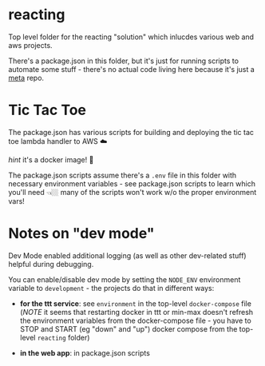 # reacting

Top level folder for the reacting "solution" which inlucdes various web and aws projects.

There's a package.json in this folder, but it's just for running scripts to automate some stuff - there's no actual code living here because it's just a [meta](https://www.npmjs.com/package/meta) repo.

# Tic Tac Toe

The package.json has various scripts for building and deploying the tic tac toe lambda handler to AWS ☁️

*hint* it's a docker image! 🐳

The package.json scripts assume there's a `.env` file in this folder with necessary environment variables - see package.json scripts to learn which you'll need 👈🏼 many of the scripts won't work w/o the proper environment vars!

# Notes on "dev mode"

Dev Mode enabled additional logging (as well as other dev-related stuff) helpful during debugging.  

You can enable/disable dev mode by setting the `NODE_ENV` environment variable to `development` - the projects do that in different ways:

- **for the ttt service**: see `environment` in the top-level `docker-compose` file (*NOTE* it seems that restarting docker in ttt or min-max doesn't refresh the environment variables from the docker-compose file - you have to STOP and START (eg "down" and "up") docker compose from the top-level `reacting` folder)

- **in the web app**: in package.json scripts